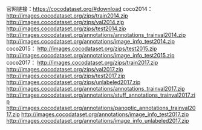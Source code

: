 官网链接：https://cocodataset.org/#download
coco2014：
  http://images.cocodataset.org/zips/train2014.zip
  http://images.cocodataset.org/zips/val2014.zip
  http://images.cocodataset.org/zips/test2014.zip
  http://images.cocodataset.org/annotations/annotations_trainval2014.zip
  http://images.cocodataset.org/annotations/image_info_test2014.zip
coco2015：
  http://images.cocodataset.org/zips/test2015.zip
  http://images.cocodataset.org/annotations/image_info_test2015.zip
coco2017：
  http://images.cocodataset.org/zips/train2017.zip
  http://images.cocodataset.org/zips/val2017.zip
  http://images.cocodataset.org/zips/test2017.zip
  http://images.cocodataset.org/zips/unlabeled2017.zip
  http://images.cocodataset.org/annotations/annotations_trainval2017.zip
  http://images.cocodataset.org/annotations/stuff_annotations_trainval2017.zip
  http://images.cocodataset.org/annotations/panoptic_annotations_trainval2017.zip
  http://images.cocodataset.org/annotations/image_info_test2017.zip
  http://images.cocodataset.org/annotations/image_info_unlabeled2017.zip
